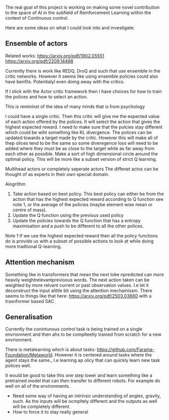 The real goal of this project is working on making some novel contribution to the space of AI in the subfield of Reinforcement Learning within the context of Continuous control.

Here are some ideas on what I could look into and investigate:

## Ensemble of actors

Related works:
https://arxiv.org/pdf/1902.05551
https://arxiv.org/pdf/2209.14488


Currently there is work like REDQ, DroQ and such that use ensemble in the critic networks. However it seems like using ensemble policies could also have benfits. Potentialyl even doing away with the critics.

If I stick with the Actor critic framework then I have choices for how to train the polices and how to select an action.

This is remininst of the idea of many minds that is from psychology

I could have a single critic. Then this critic will give me the expected value of each action offered by the polices. It will select the action that gives the highest expected reward. I need to make sure that the polcies stay different which could be wiht something like KL divergence.
The polices can be updated towards a target made by the critic. However this will make all of thep olices tend to be the same so some diveregence loss will need to be added where they must be as close to the target while as far away from each other as possible. Make a sort of high dimensional circle around the optimal policy. This will be more like a subset version of strict Q learning. 


Multihead actors or completely seperate actors
The diffenet actos can be thought of as experts in their own special domain. 

Alogrithm

1. Take action based on best policy. This best policy can either be from the action that has the highest expected reward according to Q function see note 1, or the average of the policies (maybe element wise mean or centre of mass).
2. Update the Q function using the previous used policy
3. Update the policies towards the Q function that has a entropy maximisation and a push to be different to all the other polices.


Note 1
If we use the highest expected reward then all the policy functions do is provide us with a subset of possible actions to look at while doing more tradtional Q-learning. 

## Attention mechanism

Something like in transformers that mean the next toke npredicted can more heavily weightrelevantprevioous words. The next action taken can be weighted by more relvant current or past observation values. I.e let it deconstruct the input alittle bit using the attention mechamissm. There seems to things like that here: https://arxiv.org/pdf/2503.03660 with a trasnformer based SAC.

## Generalisation

Currently the conintunous control task is being trained on a single envrionment and then ahs to be complteetly trained from scratch for a new envrionment.

There is metalearning which is about tasks: https://github.com/Farama-Foundation/Metaworld. However it is centered around tasks where the agent stays the same., I.e learning ap olicy that can quickly learn new task polices well.

It would be good to take this one step lower and learn something like a pretrained model that can then transfer to different robots. For example do well on all of the environments.
- Need some way of having an intrinsic understanding of angles, gravity, such. As the inputs will be ocmpltely different and the outputs as well will be completely different.
- How to force it to stay really general
